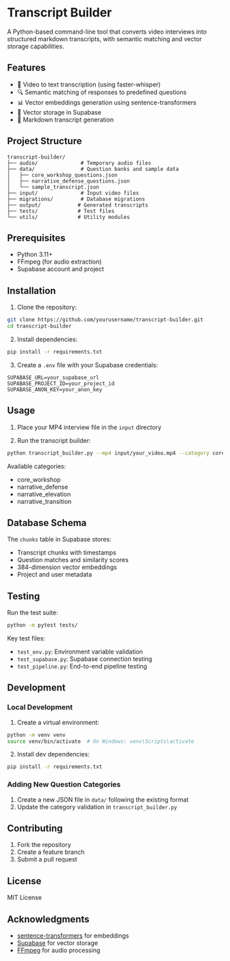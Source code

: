 # Transcript Builder

A Python-based command-line tool that converts video interviews into structured markdown transcripts, with semantic matching and vector storage capabilities.

## Features

- 🎥 Video to text transcription (using faster-whisper)
- 🔍 Semantic matching of responses to predefined questions
- 📊 Vector embeddings generation using sentence-transformers
- 💾 Vector storage in Supabase
- 📝 Markdown transcript generation

## Project Structure

```
transcript-builder/
├── audio/              # Temporary audio files
├── data/               # Question banks and sample data
│   ├── core_workshop_questions.json
│   ├── narrative_defense_questions.json
│   └── sample_transcript.json
├── input/              # Input video files
├── migrations/         # Database migrations
├── output/            # Generated transcripts
├── tests/             # Test files
└── utils/             # Utility modules
```

## Prerequisites

- Python 3.11+
- FFmpeg (for audio extraction)
- Supabase account and project

## Installation

1. Clone the repository:
```bash
git clone https://github.com/yourusername/transcript-builder.git
cd transcript-builder
```

2. Install dependencies:
```bash
pip install -r requirements.txt
```

3. Create a `.env` file with your Supabase credentials:
```env
SUPABASE_URL=your_supabase_url
SUPABASE_PROJECT_ID=your_project_id
SUPABASE_ANON_KEY=your_anon_key
```

## Usage

1. Place your MP4 interview file in the `input` directory

2. Run the transcript builder:
```bash
python transcript_builder.py --mp4 input/your_video.mp4 --category core_workshop
```

Available categories:
- core_workshop
- narrative_defense
- narrative_elevation
- narrative_transition

## Database Schema

The `chunks` table in Supabase stores:
- Transcript chunks with timestamps
- Question matches and similarity scores
- 384-dimension vector embeddings
- Project and user metadata

## Testing

Run the test suite:
```bash
python -m pytest tests/
```

Key test files:
- `test_env.py`: Environment variable validation
- `test_supabase.py`: Supabase connection testing
- `test_pipeline.py`: End-to-end pipeline testing

## Development

### Local Development

1. Create a virtual environment:
```bash
python -m venv venv
source venv/bin/activate  # On Windows: venv\Scripts\activate
```

2. Install dev dependencies:
```bash
pip install -r requirements.txt
```

### Adding New Question Categories

1. Create a new JSON file in `data/` following the existing format
2. Update the category validation in `transcript_builder.py`

## Contributing

1. Fork the repository
2. Create a feature branch
3. Submit a pull request

## License

MIT License

## Acknowledgments

- [sentence-transformers](https://www.sbert.net/) for embeddings
- [Supabase](https://supabase.com/) for vector storage
- [FFmpeg](https://ffmpeg.org/) for audio processing
